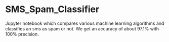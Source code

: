 # SMS_Spam_Classifier
Jupyter notebook which compares various machine learning algorithms and classifies an sms as spam or not. We get an accuracy  of about 97.1% with 100% precision.
